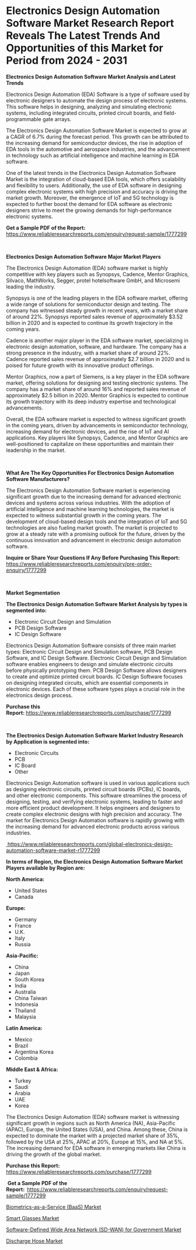 <p><h1>Electronics Design Automation Software Market Research Report Reveals The Latest Trends And Opportunities of this Market for Period from 2024 - 2031</h1></p><p><strong>Electronics Design Automation Software Market Analysis and Latest Trends</strong></p>
<p><p>Electronics Design Automation (EDA) Software is a type of software used by electronic designers to automate the design process of electronic systems. This software helps in designing, analyzing and simulating electronic systems, including integrated circuits, printed circuit boards, and field-programmable gate arrays.</p><p>The Electronics Design Automation Software Market is expected to grow at a CAGR of 6.7% during the forecast period. This growth can be attributed to the increasing demand for semiconductor devices, the rise in adoption of EDA tools in the automotive and aerospace industries, and the advancement in technology such as artificial intelligence and machine learning in EDA software.</p><p>One of the latest trends in the Electronics Design Automation Software Market is the integration of cloud-based EDA tools, which offers scalability and flexibility to users. Additionally, the use of EDA software in designing complex electronic systems with high precision and accuracy is driving the market growth. Moreover, the emergence of IoT and 5G technology is expected to further boost the demand for EDA software as electronic designers strive to meet the growing demands for high-performance electronic systems.</p></p>
<p><strong>Get a Sample PDF of the Report:&nbsp;</strong> <a href="https://www.reliableresearchreports.com/enquiry/request-sample/1777299">https://www.reliableresearchreports.com/enquiry/request-sample/1777299</a></p>
<p>&nbsp;</p>
<p><strong>Electronics Design Automation Software Major Market Players</strong></p>
<p><p>The Electronics Design Automation (EDA) software market is highly competitive with key players such as Synopsys, Cadence, Mentor Graphics, Silvaco, MathWorks, Segger, protel hotelsoftware GmbH, and Microsemi leading the industry. </p><p>Synopsys is one of the leading players in the EDA software market, offering a wide range of solutions for semiconductor design and testing. The company has witnessed steady growth in recent years, with a market share of around 22%. Synopsys reported sales revenue of approximately $3.52 billion in 2020 and is expected to continue its growth trajectory in the coming years.</p><p>Cadence is another major player in the EDA software market, specializing in electronic design automation, software, and hardware. The company has a strong presence in the industry, with a market share of around 22%. Cadence reported sales revenue of approximately $2.7 billion in 2020 and is poised for future growth with its innovative product offerings.</p><p>Mentor Graphics, now a part of Siemens, is a key player in the EDA software market, offering solutions for designing and testing electronic systems. The company has a market share of around 16% and reported sales revenue of approximately $2.5 billion in 2020. Mentor Graphics is expected to continue its growth trajectory with its deep industry expertise and technological advancements.</p><p>Overall, the EDA software market is expected to witness significant growth in the coming years, driven by advancements in semiconductor technology, increasing demand for electronic devices, and the rise of IoT and AI applications. Key players like Synopsys, Cadence, and Mentor Graphics are well-positioned to capitalize on these opportunities and maintain their leadership in the market.</p></p>
<p>&nbsp;</p>
<p><strong>What Are The Key Opportunities For Electronics Design Automation Software Manufacturers?</strong></p>
<p><p>The Electronics Design Automation Software market is experiencing significant growth due to the increasing demand for advanced electronic devices and systems across various industries. With the adoption of artificial intelligence and machine learning technologies, the market is expected to witness substantial growth in the coming years. The development of cloud-based design tools and the integration of IoT and 5G technologies are also fueling market growth. The market is projected to grow at a steady rate with a promising outlook for the future, driven by the continuous innovation and advancement in electronic design automation software.</p></p>
<p><strong>Inquire or Share Your Questions If Any Before Purchasing This Report:</strong> <a href="https://www.reliableresearchreports.com/enquiry/pre-order-enquiry/1777299">https://www.reliableresearchreports.com/enquiry/pre-order-enquiry/1777299</a></p>
<p>&nbsp;</p>
<p><strong>Market Segmentation</strong></p>
<p><strong>The Electronics Design Automation Software Market Analysis by types is segmented into:</strong></p>
<p><ul><li>Electronic Circuit Design and Simulation</li><li>PCB Design Software</li><li>IC Design Software</li></ul></p>
<p><p>Electronics Design Automation Software consists of three main market types: Electronic Circuit Design and Simulation software, PCB Design Software, and IC Design Software. Electronic Circuit Design and Simulation software enables engineers to design and simulate electronic circuits before physically prototyping them. PCB Design Software allows designers to create and optimize printed circuit boards. IC Design Software focuses on designing integrated circuits, which are essential components in electronic devices. Each of these software types plays a crucial role in the electronics design process.</p></p>
<p><strong>Purchase this Report:&nbsp;</strong><a href="https://www.reliableresearchreports.com/purchase/1777299">https://www.reliableresearchreports.com/purchase/1777299</a></p>
<p>&nbsp;</p>
<p><strong>The Electronics Design Automation Software Market Industry Research by Application is segmented into:</strong></p>
<p><ul><li>Electronic Circuits</li><li>PCB</li><li>IC Board</li><li>Other</li></ul></p>
<p><p>Electronics Design Automation software is used in various applications such as designing electronic circuits, printed circuit boards (PCBs), IC boards, and other electronic components. This software streamlines the process of designing, testing, and verifying electronic systems, leading to faster and more efficient product development. It helps engineers and designers to create complex electronic designs with high precision and accuracy. The market for Electronics Design Automation software is rapidly growing with the increasing demand for advanced electronic products across various industries.</p></p>
<p><a href="https://www.reliableresearchreports.com/global-electronics-design-automation-software-market-r1777299">&nbsp;https://www.reliableresearchreports.com/global-electronics-design-automation-software-market-r1777299</a></p>
<p><strong>In terms of Region, the Electronics Design Automation Software Market Players available by Region are:</strong></p>
<p>
    <p> <strong> North America: </strong>
        <ul>
            <li>United States</li>
            <li>Canada</li>
        </ul>
        </p> 
    <p> <strong> Europe: </strong>
        <ul>
            <li>Germany</li>
            <li>France</li>
            <li>U.K.</li>
            <li>Italy</li>
            <li>Russia</li>
        </ul>
        </p> 
    <p> <strong> Asia-Pacific: </strong>
        <ul>
            <li>China</li>
            <li>Japan</li>
            <li>South Korea</li>
            <li>India</li>
            <li>Australia</li>
            <li>China Taiwan</li>
            <li>Indonesia</li>
            <li>Thailand</li>
            <li>Malaysia</li>
        </ul>
        </p> 
    <p> <strong> Latin America: </strong>
        <ul>
            <li>Mexico</li>
            <li>Brazil</li>
            <li>Argentina Korea</li>
            <li>Colombia</li>
        </ul>
        </p> 
    <p> <strong> Middle East & Africa: </strong>
        <ul>
            <li>Turkey</li>
            <li>Saudi</li>
            <li>Arabia</li>
            <li>UAE</li>
            <li>Korea</li>
        </ul>
    </p>
    </p>
<p><p>The Electronics Design Automation (EDA) software market is witnessing significant growth in regions such as North America (NA), Asia-Pacific (APAC), Europe, the United States (USA), and China. Among these, China is expected to dominate the market with a projected market share of 35%, followed by the USA at 25%, APAC at 20%, Europe at 15%, and NA at 5%. The increasing demand for EDA software in emerging markets like China is driving the growth of the global market.</p></p>
<p><strong>Purchase this Report: </strong><a href="https://www.reliableresearchreports.com/purchase/1777299">https://www.reliableresearchreports.com/purchase/1777299</a></p>
<p>&nbsp;<strong>Get a Sample PDF of the Report:&nbsp;&nbsp;</strong><a href="https://www.reliableresearchreports.com/enquiry/request-sample/1777299">https://www.reliableresearchreports.com/enquiry/request-sample/1777299</a></p>
<p><strong></strong></p>
<p><p><a href="https://github.com/HettieStehr/Market-Research-Report-List-1/blob/main/biometrics-as-a-service-baas-market.md">Biometrics-as-a-Service (BaaS) Market</a></p><p><a href="https://medium.com/@carlahoustonh51/insights-into-the-smart-glasses-market-size-which-is-expanding-with-a-8-3-cagr-from-2024-2031-e457b75c3406">Smart Glasses Market</a></p><p><a href="https://github.com/lavernaCole75/Market-Research-Report-List-1/blob/main/software-defined-wide-area-network-sd-wan-for-government-market.md">Software-Defined Wide Area Network (SD-WAN) for Government Market</a></p><p><a href="https://medium.com/@millerjimk/discharge-hose-market-a-global-and-regional-analysis-focus-on-region-country-level-analysis-9ac6e5aef35b">Discharge Hose Market</a></p></p>
